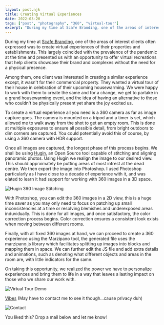 ```yaml
---
layout: post.njk
title: Creating Virtual Experiences
date: 2022-03-20
tags: ["post", "photography", "360", "virtual-tour"]
excerpt: "During my time at Scafe Branding, one of the areas of interest clients often expressed was to create virtual experiences of their properties and establishments."
---
```


During my time at [Scafe Branding](https://scafeonline.com/ "Check out Scafe Branding"), one of the areas of interest clients often expressed was to create virtual experiences of their properties and establishments. This largely coincided with the prevalence of the pandemic at the time and presented us with an opportunity to offer virtual recreations that help clients showcase their brand and complexes without the need for a physical presence.

Among them, one client was interested in creating a similar experience except, it wasn't for their commercial property. They wanted a virtual tour of their house in celebration of their upcoming housewarming. We were happy to work with them to create the same and for a change, we get to partake in a grand housewarming event, and the idea of having an alternative to those who couldn't be physically present yet share the joy excited us.

To create a virtual experience all you need is a 360 camera as far as image capture goes. The camera is mounted on a tripod and a timer is set, which allowed me to walk away from the shot to get an empty room. This is done at multiple exposures to ensure all possible detail, from bright outdoors to dim corners are captured. You could potentially avoid this of course, by using a 360 camera with HDR support.

Once all images are captured, the longest phase of this process begins. We shall be using [Hugin](https://hugin.sourceforge.io/ "Check out Hugin"), an Open Source tool capable of stitching and aligning panoramic photos. Using Hugin we realign the image to our desired view. This should apprximately be putting areas of most intrest at the dead centre. We then export the image into Photoshop. I used Photoshop particularly as  I have close to a decade of experience with it, and was elated to learn it had support for working with 360 images in a 3D space.

![Hugin 360 Image Stitching](/images/hugin_demo.png)

With Photoshop, you can edit the 360 images in a 2D view, this is a huge time saver as you may only need to focus on patching up small inconsistencies at a time or resolving blemishes and underexposed areas induvidually. This is done for all images, and once satisfactory, the color correction process begins. Color correction ensures a consistent look exists when moving between different rooms.

Finally, with all fixed 360 images at hand, we can proceed to create a 360 experience using the Marzipano tool, the generated file uses the marzipano.js library which facilitates splitting up images into blocks and mapping them in space. We can further edit the JS file and add extra details and animations, such as denoting what different objects and areas in the room are, with little indicators for the same.

On taking this opportunity, we realized the power we have to personalize experiences and bring them to life in a way that leaves a lasting impact on those who we share our work with.

![Virtual Tour Demo](/images/vibes_demo.png)

[Vibes](/vibes/ "Check out Vibes") (May have to contact me to see it though...cause privacy duh)

![Contact](/images/stk.png)

You liked this? Drop a mail below and let me know!
